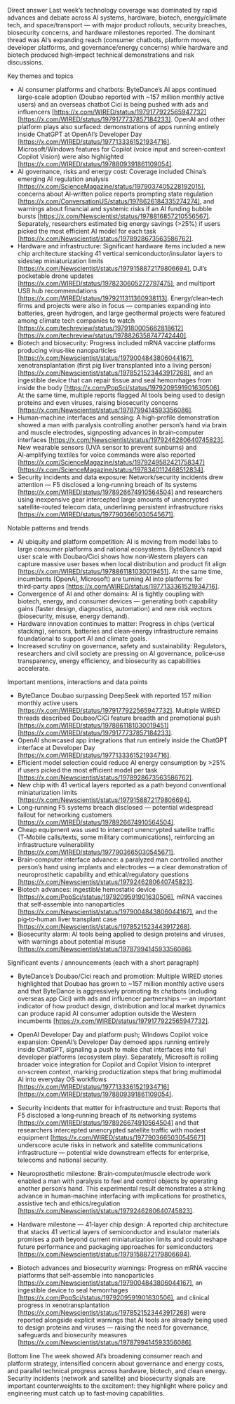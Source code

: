 Direct answer
Last week’s technology coverage was dominated by rapid advances and debate across AI systems, hardware, biotech, energy/climate tech, and space/transport — with major product rollouts, security breaches, biosecurity concerns, and hardware milestones reported. The dominant thread was AI’s expanding reach (consumer chatbots, platform moves, developer platforms, and governance/energy concerns) while hardware and biotech produced high‑impact technical demonstrations and risk discussions.

Key themes and topics
- AI consumer platforms and chatbots: ByteDance’s AI apps continued large‑scale adoption (Doubao reported with ~157 million monthly active users) and an overseas chatbot Cici is being pushed with ads and influencers [https://x.com/WIRED/status/1979177922565947732] [https://x.com/WIRED/status/1979177737857184233]. OpenAI and other platform plays also surfaced: demonstrations of apps running entirely inside ChatGPT at OpenAI’s Developer Day [https://x.com/WIRED/status/1977133361521934716]. Microsoft/Windows features for Copilot (voice input and screen‑context Copilot Vision) were also highlighted [https://x.com/WIRED/status/1978809391861109054].
- AI governance, risks and energy cost: Coverage included China’s emerging AI regulation analysis [https://x.com/ScienceMagazine/status/1979037405228192015], concerns about AI‑written police reports prompting state regulation [https://x.com/ConversationUS/status/1978626184335274274], and warnings about financial and systemic risks if an AI funding bubble bursts [https://x.com/Newscientist/status/1978816857210556567]. Separately, researchers estimated big energy savings (>25%) if users picked the most efficient AI model for each task [https://x.com/Newscientist/status/1978928673563586762].
- Hardware and infrastructure: Significant hardware items included a new chip architecture stacking 41 vertical semiconductor/insulator layers to sidestep miniaturization limits [https://x.com/Newscientist/status/1979158872179806694], DJI’s pocketable drone updates [https://x.com/WIRED/status/1978230605272797475], and multiport USB hub recommendations [https://x.com/WIRED/status/1979211311360938113]. Energy/clean‑tech firms and projects were also in focus — companies expanding into batteries, green hydrogen, and large geothermal projects were featured among climate tech companies to watch [https://x.com/techreview/status/1979180005662818612] [https://x.com/techreview/status/1978826358747742440].
- Biotech and biosecurity: Progress included mRNA vaccine platforms producing virus‑like nanoparticles [https://x.com/Newscientist/status/1979004843806044167], xenotransplantation (first pig liver transplanted into a living person) [https://x.com/Newscientist/status/1978521523443917268], and an ingestible device that can repair tissue and seal hemorrhages from inside the body [https://x.com/PopSci/status/1979209591901630506]. At the same time, multiple reports flagged AI tools being used to design proteins and even viruses, raising biosecurity concerns [https://x.com/Newscientist/status/1978799414593356086].
- Human‑machine interfaces and sensing: A high‑profile demonstration showed a man with paralysis controlling another person’s hand via brain and muscle electrodes, signposting advances in brain‑computer interfaces [https://x.com/Newscientist/status/1979246280640745823]. New wearable sensors (UVA sensor to prevent sunburns) and AI‑amplifying textiles for voice commands were also reported [https://x.com/ScienceMagazine/status/1979249582421758347] [https://x.com/ScienceMagazine/status/1978340112468512834].
- Security incidents and data exposure: Network/security incidents drew attention — F5 disclosed a long‑running breach of its systems [https://x.com/WIRED/status/1978926674910564504] and researchers using inexpensive gear intercepted large amounts of unencrypted satellite‑routed telecom data, underlining persistent infrastructure risks [https://x.com/WIRED/status/1977903665030545671].

Notable patterns and trends
- AI ubiquity and platform competition: AI is moving from model labs to large consumer platforms and national ecosystems. ByteDance’s rapid user scale with Doubao/Cici shows how non‑Western players can capture massive user bases when local distribution and product fit align [https://x.com/WIRED/status/1978861181030019451]. At the same time, incumbents (OpenAI, Microsoft) are turning AI into platforms for third‑party apps [https://x.com/WIRED/status/1977133361521934716].
- Convergence of AI and other domains: AI is tightly coupling with biotech, energy, and consumer devices — generating both capability gains (faster design, diagnostics, automation) and new risk vectors (biosecurity, misuse, energy demand).
- Hardware innovation continues to matter: Progress in chips (vertical stacking), sensors, batteries and clean‑energy infrastructure remains foundational to support AI and climate goals.
- Increased scrutiny on governance, safety and sustainability: Regulators, researchers and civil society are pressing on AI governance, police‑use transparency, energy efficiency, and biosecurity as capabilities accelerate.

Important mentions, interactions and data points
- ByteDance Doubao surpassing DeepSeek with reported 157 million monthly active users [https://x.com/WIRED/status/1979177922565947732]. Multiple WIRED threads described Doubao/CiCi feature breadth and promotional push [https://x.com/WIRED/status/1978861181030019451] [https://x.com/WIRED/status/1979177737857184233].
- OpenAI showcased app integrations that run entirely inside the ChatGPT interface at Developer Day [https://x.com/WIRED/status/1977133361521934716].
- Efficient model selection could reduce AI energy consumption by >25% if users picked the most efficient model per task [https://x.com/Newscientist/status/1978928673563586762].
- New chip with 41 vertical layers reported as a path beyond conventional miniaturization limits [https://x.com/Newscientist/status/1979158872179806694].
- Long‑running F5 systems breach disclosed — potential widespread fallout for networking customers [https://x.com/WIRED/status/1978926674910564504].
- Cheap equipment was used to intercept unencrypted satellite traffic (T‑Mobile calls/texts, some military communications), reinforcing an infrastructure vulnerability [https://x.com/WIRED/status/1977903665030545671].
- Brain‑computer interface advance: a paralyzed man controlled another person’s hand using implants and electrodes — a clear demonstration of neuroprosthetic capability and ethical/regulatory questions [https://x.com/Newscientist/status/1979246280640745823].
- Biotech advances: ingestible hemostatic device [https://x.com/PopSci/status/1979209591901630506], mRNA vaccines that self‑assemble into nanoparticles [https://x.com/Newscientist/status/1979004843806044167], and the pig‑to‑human liver transplant case [https://x.com/Newscientist/status/1978521523443917268].
- Biosecurity alarm: AI tools being applied to design proteins and viruses, with warnings about potential misuse [https://x.com/Newscientist/status/1978799414593356086].

Significant events / announcements (each with a short paragraph)
- ByteDance’s Doubao/Cici reach and promotion: Multiple WIRED stories highlighted that Doubao has grown to ~157 million monthly active users and that ByteDance is aggressively promoting its chatbots (including overseas app Cici) with ads and influencer partnerships — an important indicator of how product design, distribution and local market dynamics can produce rapid AI consumer adoption outside the Western incumbents [https://x.com/WIRED/status/1979177922565947732].

- OpenAI Developer Day and platform push; Windows Copilot voice expansion: OpenAI’s Developer Day demoed apps running entirely inside ChatGPT, signaling a push to make chat interfaces into full developer platforms (ecosystem play). Separately, Microsoft is rolling broader voice integration for Copilot and Copilot Vision to interpret on‑screen context, marking productization steps that bring multimodal AI into everyday OS workflows [https://x.com/WIRED/status/1977133361521934716] [https://x.com/WIRED/status/1978809391861109054].

- Security incidents that matter for infrastructure and trust: Reports that F5 disclosed a long‑running breach of its networking systems [https://x.com/WIRED/status/1978926674910564504] and that researchers intercepted unencrypted satellite traffic with modest equipment [https://x.com/WIRED/status/1977903665030545671] underscore acute risks in network and satellite communications infrastructure — potential wide downstream effects for enterprise, telecoms and national security.

- Neuroprosthetic milestone: Brain‑computer/muscle electrode work enabled a man with paralysis to feel and control objects by operating another person’s hand. This experimental result demonstrates a striking advance in human‑machine interfacing with implications for prosthetics, assistive tech and ethics/regulation [https://x.com/Newscientist/status/1979246280640745823].

- Hardware milestone — 41‑layer chip design: A reported chip architecture that stacks 41 vertical layers of semiconductor and insulator materials promises a path beyond current miniaturization limits and could reshape future performance and packaging approaches for semiconductors [https://x.com/Newscientist/status/1979158872179806694].

- Biotech advances and biosecurity warnings: Progress on mRNA vaccine platforms that self‑assemble into nanoparticles [https://x.com/Newscientist/status/1979004843806044167], an ingestible device to seal hemorrhages [https://x.com/PopSci/status/1979209591901630506], and clinical progress in xenotransplantation [https://x.com/Newscientist/status/1978521523443917268] were reported alongside explicit warnings that AI tools are already being used to design proteins and viruses — raising the need for governance, safeguards and biosecurity measures [https://x.com/Newscientist/status/1978799414593356086].

Bottom line
The week showed AI’s broadening consumer reach and platform strategy, intensified concern about governance and energy costs, and parallel technical progress across hardware, biotech, and clean energy. Security incidents (network and satellite) and biosecurity signals are important counterweights to the excitement: they highlight where policy and engineering must catch up to fast‑moving capabilities.
